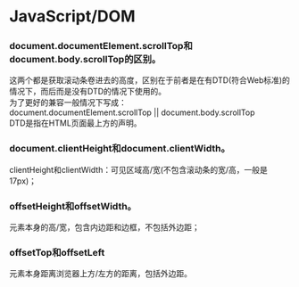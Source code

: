 # JavaScript/DOM
<h3>document.documentElement.scrollTop和document.body.scrollTop的区别。</h3>
这两个都是获取滚动条卷进去的高度，区别在于前者是在有DTD(符合Web标准)的情况下，而后而是没有DTD的情况下使用的。<br/>
为了更好的兼容一般情况下写成：<br/>
document.documentElement.scrollTop || document.body.scrollTop<br/>
DTD是指在HTML页面最上方的<!DOCTYPE HTML>声明。<br/>
<h3>document.clientHeight和document.clientWidth。</h3>
clientHeight和clientWidth：可见区域高/宽(不包含滚动条的宽/高，一般是17px)；<br/>
<h3>offsetHeight和offsetWidth。</h3>
元素本身的高/宽，包含内边距和边框，不包括外边距；<br/>
<h3>offsetTop和offsetLeft</h3>
元素本身距离浏览器上方/左方的距离，包括外边距。<br/>
